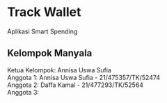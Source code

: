 # Track Wallet
Aplikasi Smart Spending

## Kelompok Manyala 
Ketua Kelompok: Annisa Uswa Sufia <br/>
Anggota 1: Annisa Uswa Sufia - 21/475357/TK/52474<br/>
Anggota 2: Daffa Kamal - 21/477293/TK/52564<br/>
Anggota 3: 